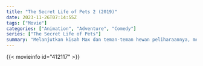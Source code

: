 ```yaml
---
title: "The Secret Life of Pets 2 (2019)"
date: 2023-11-26T07:14:55Z
tags: ["Movie"]
categories: ["Animation", "Adventure", "Comedy"]
series: ["The Secret Life of Pets"]
summary: "Melanjutkan kisah Max dan teman-teman hewan peliharaannya, mengikuti kehidupan rahasia mereka setelah pemiliknya meninggalkan mereka untuk bekerja atau sekolah setiap hari."
---
```




  <mux-player stream-type="on-demand"
  src="https://kp3d-my.sharepoint.com/personal/ryoo_kp3d_onmicrosoft_com/_layouts/15/download.aspx?share=Ec9bUHMT0MNNhEw0coAiJPIB5BOt7KxDN_X4oo-LciKXaA" metadata-video-title="The Secret Life of Pets 2 (2019)" prefer-playback="mse" controls>
  </mux-player>
  
   {{< movieinfo id="412117" >}}
  
  <script src="https://cdn.jsdelivr.net/npm/@mux/mux-player"></script>
  
   <script type="application/ld+json">
 {
  "@context": "https://schema.org/",
  "@type": "VideoObject",
  "name": "The Secret Life of Pets 2 (2019)",
  "contentUrl": "https://stream.mux.com/aNRViuozOaRoHBV8fQlgGtySKTqR5shKNo42FK4IZyI.m3u8?quality=auto",
  "thumbnailUrl": "https://www.themoviedb.org/t/p/original/rmVJR7oV5mVZnbfLhUVGEVKel0N.jpg?width=314&fit_mode=preserve&time=25",
  "uploadDate": "2023-09-13T10:04:09Z",
}

</script>
